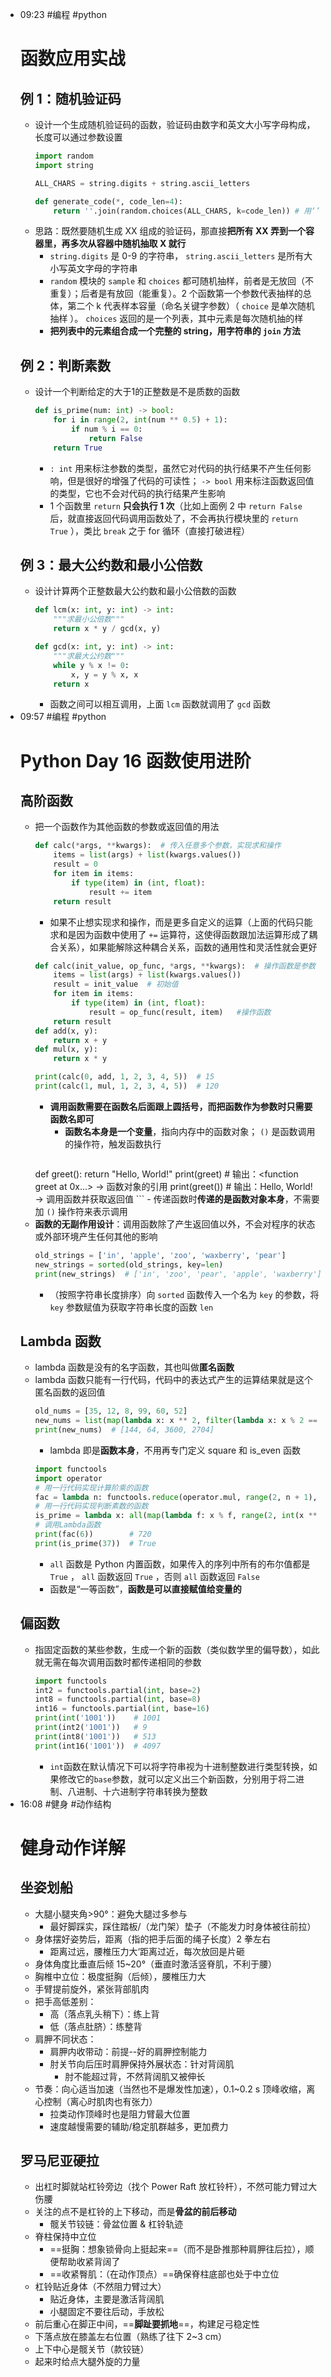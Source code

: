 
- 09:23 
	#编程 #python 
	# 函数应用实战
	## 例 1：随机验证码
	- 设计一个生成随机验证码的函数，验证码由数字和英文大小写字母构成，长度可以通过参数设置
		```python
		import random
		import string
	
		ALL_CHARS = string.digits + string.ascii_letters
	
		def generate_code(*, code_len=4):
	    	return ''.join(random.choices(ALL_CHARS, k=code_len)) # 用‘’连接字符，即字符直接相连
		``` 
	- 思路：既然要随机生成 XX 组成的验证码，那直接**把所有 XX 弄到一个容器里，再多次从容器中随机抽取 X 就行**
		- `string.digits` 是 0-9 的字符串， `string.ascii_letters` 是所有大小写英文字母的字符串
		- `random` 模块的 `sample` 和 `choices` 都可随机抽样，前者是无放回（不重复）；后者是有放回（能重复）。2 个函数第一个参数代表抽样的总体，第二个 k 代表样本容量（命名关键字参数）（ `choice` 是单次随机抽样 ）。 `choices` 返回的是一个列表，其中元素是每次随机抽的样
		- **把列表中的元素组合成一个完整的 string，用字符串的 `join` 方法**
	## 例 2：判断素数
	- 设计一个判断给定的大于1的正整数是不是质数的函数
		```python
		def is_prime(num: int) -> bool:
	    	for i in range(2, int(num ** 0.5) + 1):
	        	if num % i == 0:
	            	return False
	    	return True
		``` 
		- `: int` 用来标注参数的类型，虽然它对代码的执行结果不产生任何影响，但是很好的增强了代码的可读性； `-> bool` 用来标注函数返回值的类型，它也不会对代码的执行结果产生影响
		- 1 个函数里  `return` **只会执行 1 次**（比如上面例 2 中 ` return False ` 后，就直接返回代码调用函数处了，不会再执行模块里的 `return True` ），类比 `break` 之于 for 循环（直接打破进程）
	## 例 3：最大公约数和最小公倍数
	- 设计计算两个正整数最大公约数和最小公倍数的函数
		```python
		def lcm(x: int, y: int) -> int:
	    	"""求最小公倍数"""
	    	return x * y / gcd(x, y)
	
		def gcd(x: int, y: int) -> int:
	    	"""求最大公约数"""
	    	while y % x != 0:
	        	x, y = y % x, x
	    	return x
		``` 
		- 函数之间可以相互调用，上面 `lcm` 函数就调用了 `gcd` 函数 
- 09:57 
	#编程 #python 
	# Python Day 16    函数使用进阶
	## 高阶函数
	- 把一个函数作为其他函数的参数或返回值的用法
		```python
		def calc(*args, **kwargs):  # 传入任意多个参数，实现求和操作
	    	items = list(args) + list(kwargs.values())
	    	result = 0
	    	for item in items:
	        	if type(item) in (int, float):
	            	result += item
	    	return result
		``` 
		- 如果不止想实现求和操作，而是更多自定义的运算（上面的代码只能求和是因为函数中使用了 `+=` 运算符，这使得函数跟加法运算形成了耦合关系），如果能解除这种耦合关系，函数的通用性和灵活性就会更好
		```python
		def calc(init_value, op_func, *args, **kwargs):  # 操作函数是参数
	    	items = list(args) + list(kwargs.values())
	    	result = init_value  # 初始值
	    	for item in items:
	        	if type(item) in (int, float):
	            	result = op_func(result, item)   #操作函数
	    	return result
		def add(x, y):
	    	return x + y
		def mul(x, y):
	    	return x * y
		
		print(calc(0, add, 1, 2, 3, 4, 5))  # 15
		print(calc(1, mul, 1, 2, 3, 4, 5))  # 120
		``` 
		- **调用函数需要在函数名后面跟上圆括号，而把函数作为参数时只需要函数名即可**
			- **函数名本身是一个变量**，指向内存中的函数对象； `()` 是函数调用的操作符，触发函数执行
			```python
		def greet():
	   		return "Hello, World!"
		print(greet)    # 输出：<function greet at 0x...> → 函数对象的引用
		print(greet())  # 输出：Hello, World! → 调用函数并获取返回值
			```
			- 传递函数时**传递的是函数对象本身**，不需要加 `()` 操作符来表示调用
	- **函数的无副作用设计**：调用函数除了产生返回值以外，不会对程序的状态或外部环境产生任何其他的影响
		```python
		old_strings = ['in', 'apple', 'zoo', 'waxberry', 'pear']
		new_strings = sorted(old_strings, key=len)
		print(new_strings)  # ['in', 'zoo', 'pear', 'apple', 'waxberry']
		``` 
		- （按照字符串长度排序）向 `sorted` 函数传入一个名为 `key` 的参数，将 `key` 参数赋值为获取字符串长度的函数 `len`
	## Lambda 函数
	- lambda 函数是没有的名字函数，其也叫做**匿名函数**
	- lambda 函数只能有一行代码，代码中的表达式产生的运算结果就是这个匿名函数的返回值
		```python
		old_nums = [35, 12, 8, 99, 60, 52]
		new_nums = list(map(lambda x: x ** 2, filter(lambda x: x % 2 == 0, old_nums)))
		print(new_nums)  # [144, 64, 3600, 2704]
		``` 
		- lambda 即是**函数本身**，不用再专门定义 square 和 is_even 函数
		```python
		import functools
		import operator
		# 用一行代码实现计算阶乘的函数
		fac = lambda n: functools.reduce(operator.mul, range(2, n + 1), 1)
		# 用一行代码实现判断素数的函数
		is_prime = lambda x: all(map(lambda f: x % f, range(2, int(x ** 0.5) + 1)))
		# 调用Lambda函数
		print(fac(6))        # 720
		print(is_prime(37))  # True
		``` 
		- `all` 函数是 Python 内置函数，如果传入的序列中所有的布尔值都是 `True` ， `all` 函数返回 `True` ，否则 `all` 函数返回 `False` 
		- 函数是“一等函数”，**函数是可以直接赋值给变量的**
	## 偏函数
	- 指固定函数的某些参数，生成一个新的函数（类似数学里的偏导数），如此就无需在每次调用函数时都传递相同的参数
		```python
		import functools
		int2 = functools.partial(int, base=2)
		int8 = functools.partial(int, base=8)
		int16 = functools.partial(int, base=16)
		print(int('1001'))    # 1001
		print(int2('1001'))   # 9
		print(int8('1001'))   # 513
		print(int16('1001'))  # 4097
		``` 
		- `int`函数在默认情况下可以将字符串视为十进制整数进行类型转换，如果修改它的`base`参数，就可以定义出三个新函数，分别用于将二进制、八进制、十六进制字符串转换为整数 
- 16:08 
	#健身 #动作结构 
	# 健身动作详解
	## 坐姿划船
	- 大腿小腿夹角>90°：避免大腿过多参与 
		- 最好脚踩实，踩住踏板/（龙门架）垫子（不能发力时身体被往前拉）
	- 身体摆好姿势后，距离（指的把手后面的绳子长度）2 拳左右
		- 距离过远，腰椎压力大‘距离过近，每次放回是片砸
	- 身体角度比垂直后倾 15~20°（垂直时激活竖脊肌，不利于腰）
	- 胸椎中立位：极度挺胸（后倾），腰椎压力大
	- 手臂提前旋外，紧张背部肌肉
	- 把手高低差别：
		- 高（落点乳头稍下）：练上背
		- 低（落点肚脐）：练整背
	- 肩胛不同状态：
		- 肩胛内收带动：前提--好的肩胛控制能力
		- 肘关节向后压时肩胛保持外展状态：针对背阔肌
			- 肘不能超过背，不然背阔肌又被伸长
	- 节奏：向心适当加速（当然也不是爆发性加速），0.1~0.2 s 顶峰收缩，离心控制（离心时肌肉也有张力）
		- 拉类动作顶峰时也是阻力臂最大位置
		- 速度越慢需要的辅助/稳定肌群越多，更加费力
	## 罗马尼亚硬拉
	- 出杠时脚就站杠铃旁边（找个 Power Raft 放杠铃杆），不然可能力臂过大伤腰
	- 关注的点不是杠铃的上下移动，而是**骨盆的前后移动**
		- 髋关节铰链：骨盆位置 & 杠铃轨迹
	- 脊柱保持中立位
		- ==挺胸：想象锁骨向上挺起来==（而不是卧推那种肩胛往后拉），顺便帮助收紧背阔了
		- ==收紧臀肌：（在动作顶点）==确保脊柱底部也处于中立位
	- 杠铃贴近身体（不然阻力臂过大）
		- 贴近身体，主要是激活背阔肌
		- 小腿固定不要往后动，手放松
	- 前后重心在脚正中间，==**脚趾要抓地**==，构建足弓稳定性
	- 下落点放在膝盖左右位置（熟练了往下 2~3 cm）
	- 上下中心是髋关节（款铰链）
	- 起来时给点大腿外旋的力量